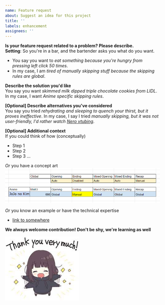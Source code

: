 ```yaml
---
name: Feature request
about: Suggest an idea for this project
title: ''
labels: enhancement
assignees: ''
---
```


**Is your feature request related to a problem? Please describe.**  
**Setting**: So you're in a bar, and the bartender asks you what do you want.  
- You say you want to _eat something because you're hungry from pressing left click 50 times_.
- In my case, I am _tired of manually skipping stuff because the skipping rules are global_.

**Describe the solution you'd like**   
You say you want _skimmed milk dipped triple chocolate cookies from LIDL_.  
In my case, I want _Anime specific skipping rules_.  

**[Optional] Describe alternatives you've considered**  
You say you tried _rehydrating and sleeping to quench your thirst, but it proves ineffective_.
In my case, I say I tried _manually skipping, but it was not user-friendly, I'd rather watch [Nero vtubing](https://www.youtube.com/watch?v=JyxME9uC_Sc)_.

**[Optional] Additional context**  
If you could think of how (conceptually)
- Step 1
- Step 2
- Step 3
  ...

_Or_ you have a concept art
![concept art](../assets/feature_request_concept_art_example.png)

_Or_ you know an example or have the technical expertise  
- [link to somewhere](https://github.com/THIS-IS-NOT-A-BACKUP/.github/blob/main/profile/README.md)


**We always welcome contribution! Don't be shy, we're learning as well** 

![thanks](../assets/issue_template_thanks.png)
